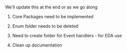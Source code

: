 We'll update this at the end or as we go along

1. Core Packages need to be implemented

2. Enum folder needs to be deleted

3. Need to create folder for Event handlers - for EDA use

4. Clean up documentation